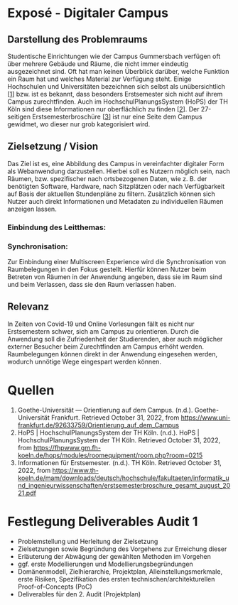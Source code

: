# Exposé - Digitaler Campus

## Darstellung des Problemraums

Studentische Einrichtungen wie der Campus Gummersbach verfügen oft über mehrere Gebäude und Räume, die nicht immer eindeutig ausgezeichnet sind. Oft hat man keinen Überblick darüber, welche Funktion ein Raum hat und welches Material zur Verfügung steht. 
Einige Hochschulen und Universitäten bezeichnen sich selbst als unübersichtlich [[1](#quellen)] bzw. ist es bekannt, dass besonders Erstsemester sich nicht auf ihrem Campus zurechtfinden. Auch im HochschulPlanungsSystem (HoPS) der TH Köln sind diese Informationen nur oberflächlich zu finden [[2](#quellen)]. Der 27-seitigen Erstsemesterbroschüre [[3](#quellen)] ist nur eine Seite dem Campus gewidmet, wo dieser nur grob kategorisiert wird.

## Zielsetzung / Vision

Das Ziel ist es, eine Abbildung des Campus in vereinfachter digitaler Form als Webanwendung darzustellen. Hierbei soll es Nutzern möglich sein, nach Räumen, bzw. spezifischer nach ortsbezogenen Daten, wie z. B. der benötigten Software, Hardware, nach Sitzplätzen oder nach Verfügbarkeit auf Basis der aktuellen Stundenpläne zu filtern. Zusätzlich können sich Nutzer auch direkt Informationen und Metadaten zu individuellen Räumen anzeigen lassen.

### Einbindung des Leitthemas:

### Synchronisation:
Zur Einbindung einer Multiscreen Experience wird die Synchronisation von Raumbelegungen in den Fokus gestellt. Hierfür können Nutzer beim Betreten von Räumen in der Anwendung angeben, dass sie im Raum sind und beim Verlassen, dass sie den Raum verlassen haben.

## Relevanz

In Zeiten von Covid-19 und Online Vorlesungen fällt es nicht nur Erstsemestern schwer, sich am Campus zu orientieren. Durch die Anwendung soll die Zufriedenheit der Studierenden, aber auch möglicher externer Besucher beim Zurechtfinden am Campus erhöht werden. Raumbelegungen können direkt in der Anwendung eingesehen werden, wodurch unnötige Wege eingespart werden können.

# Quellen

1. Goethe-Universität — Orientierung auf dem Campus. (n.d.). Goethe-Universität Frankfurt. Retrieved October 31, 2022, from https://www.uni-frankfurt.de/92633759/Orientierung_auf_dem_Campus
2. HoPS | HochschulPlanungsSystem der TH Köln. (n.d.). HoPS | HochschulPlanungsSystem der TH Köln. Retrieved October 31, 2022, from https://fhpwww.gm.fh-koeln.de/hops/modules/roomequipment/room.php?room=0215
3. Informationen für Erstsemester. (n.d.). TH Köln. Retrieved October 31, 2022, from https://www.th-koeln.de/mam/downloads/deutsch/hochschule/fakultaeten/informatik_und_ingenieurwissenschaften/erstsemesterbroschure_gesamt_august_2021.pdf

# Festlegung Deliverables Audit 1

- Problemstellung und Herleitung der Zielsetzung
- Zielsetzungen sowie Begründung des Vorgehens zur Erreichung dieser
- Erläuterung der Abwägung der gewählten Methoden im Vorgehen
- ggf. erste Modellierungen und Modellierungsbegründungen
- Domänenmodell, Zielhierarchie, Projektplan, Alleinstellungsmerkmale, erste Risiken, Spezifikation des ersten technischen/architekturellen Proof-of-Concepts (PoC)
- Deliverables für den 2. Audit (Projektplan)

